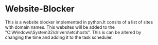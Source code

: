 # Website-Blocker
This is a website blocker implemented in python.It consits of a list of sites with domain names.
This websites will be added to the "C:\Windows\System32\drivers\etc\hosts".
This is can be altered by changing the time and adding it to the task scheduler.
